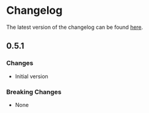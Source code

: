 # Changelog

The latest version of the changelog can be found [here](/Azure/bicep-registry-modules/blob/main/avm/res/service-fabric/cluster/CHANGELOG.md).

## 0.5.1

### Changes

- Initial version

### Breaking Changes

- None
